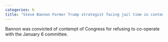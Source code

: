 ```yaml
---
categories: h
title: "Steve Bannon Former Trump strategist facing jail time in contempt case"
---
```

Bannon was convicted of contempt of Congress for refusing to co-operate with the January 6 committee.